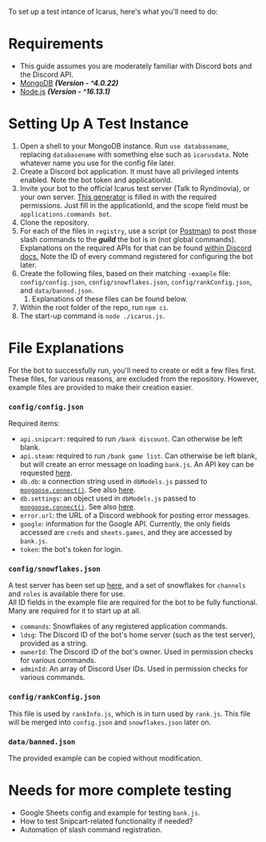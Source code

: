 To set up a test intance of Icarus, here's what you'll need to do:

# Requirements
- This guide assumes you are moderately familiar with Discord bots and the Discord API.
- [MongoDB](https://www.mongodb.com/) ***(Version - ^4.0.22)***
- [Node.js](https://nodejs.org/) ***(Version - ^16.13.1)***

# Setting Up A Test Instance
1. Open a shell to your MongoDB instance. Run `use databasename`, replacing `databasename` with something else such as `icarusdata`. Note whatever name you use for the config file later.
2. Create a Discord bot application. It must have all privileged intents enabled. Note the bot token and applicationId.
3. Invite your bot to the official Icarus test server (Talk to Ryndinovia), or your own server. [This generator](https://discordapi.com/permissions.html#1099511492566) is filled in with the required permissions. Just fill in the applicationId, and the scope field must be `applications.commands bot`.
4. Clone the repository.
5. For each of the files in `registry`, use a script (or [Postman](https://www.postman.com/downloads/)) to post those slash commands to the ***guild*** the bot is in (not global commands). Explanations on the required APIs for that can be found [within Discord docs.](https://discord.com/developers/docs/interactions/application-commands#making-a-guild-command) Note the ID of every command registered for configuring the bot later.
6. Create the following files, based on their matching `-example` file: `config/config.json`, `config/snowflakes.json`, `config/rankConfig.json`, and `data/banned.json`.
    1. Explanations of these files can be found below.
7. Within the root folder of the repo, run `npm ci`.
8. The start-up command is `node ./icarus.js`.

# File Explanations
For the bot to successfully run, you'll need to create or edit a few files first. These files, for various reasons, are excluded from the repository. However, example files are provided to make their creation easier.

### `config/config.json`
Required items:

- `api.snipcart`: required to run `/bank discount`. Can otherwise be left blank.
- `api.steam`: required to run `/bank game list`. Can otherwise be left blank, but will create an error message on loading `bank.js`. An API key can be requested [here](https://steamcommunity.com/dev/apikey).
- `db.db`: a connection string used in `dbModels.js` passed to [`mongoose.connect()`](https://mongoosejs.com/docs/5.x/docs/api/mongoose.html#mongoose_Mongoose-connect). See also [here](https://mongoosejs.com/docs/5.x/docs/connections.html).
- `db.settings`: an object used in `dbModels.js` passed to [`mongoose.connect()`](https://mongoosejs.com/docs/5.x/docs/api/mongoose.html#mongoose_Mongoose-connect). See also [here](https://mongoosejs.com/docs/5.x/docs/connections.html).
- `error.url`: the URL of a Discord webhook for posting error messages.
- `google`: information for the Google API. Currently, the only fields accessed are `creds` and `sheets.games`, and they are accessed by `bank.js`.
- `token`: the bot's token for login.

### `config/snowflakes.json`
A test server has been set up [here](https://discord.gg/BANbkb22Km), and a set of snowflakes for `channels` and `roles` is available there for use.  
All ID fields in the example file are required for the bot to be fully functional. Many are required for it to start up at all.
- `commands`: Snowflakes of any registered application commands.
- `ldsg`: The Discord ID of the bot's home server (such as the test server), provided as a string.
- `ownerId`: The Discord ID of the bot's owner. Used in permission checks for various commands.
- `adminId`: An array of Discord User IDs. Used in permission checks for various commands.

### `config/rankConfig.json`
This file is used by `rankInfo.js`, which is in turn used by `rank.js`. This file will be merged into `config.json` and `snowflakes.json` later on.

### `data/banned.json`
The provided example can be copied without modification.

# Needs for more complete testing
- Google Sheets config and example for testing `bank.js`.
- How to test Snipcart-related functionality if needed?
- Automation of slash command registration.
